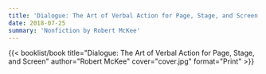 ```yaml
---
title: 'Dialogue: The Art of Verbal Action for Page, Stage, and Screen'
date: 2018-07-25
summary: 'Nonfiction by Robert McKee'
---
```


{{< booklist/book
title="Dialogue: The Art of Verbal Action for Page, Stage, and Screen"
author="Robert McKee"
cover="cover.jpg"
format="Print" >}}
